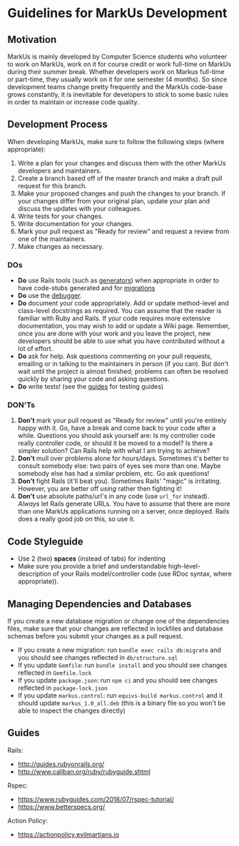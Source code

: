 # Guidelines for MarkUs Development

## Motivation

MarkUs is mainly developed by Computer Science students who volunteer to work on MarkUs, work on it for course credit or work full-time on MarkUs during their summer break. Whether developers work on Markus full-time or part-time, they usually work on it for one semester (4 months). So since development teams change pretty frequently and the MarkUs code-base grows constantly, it is inevitable for developers to stick to some basic rules in order to maintain or increase code quality.

## Development Process

When developing MarkUs, make sure to follow the following steps (where appropriate):

1. Write a plan for your changes and discuss them with the other MarkUs developers and maintainers.
2. Create a branch based off of the master branch and make a draft pull request for this branch.
3. Make your proposed changes and push the changes to your branch. If your changes differ from your original plan, update your plan and discuss the updates with your colleagues.
4. Write tests for your changes.
5. Write documentation for your changes.
6. Mark your pull request as "Ready for review" and request a review from one of the maintainers.
7. Make changes as necessary.

### DOs

- **Do** use Rails tools (such as [generators](http://wiki.rubyonrails.org/rails/pages/AvailableGenerators)) when appropriate in order to have code-stubs generated and for [migrations](http://guides.rubyonrails.org/migrations.html)
- **Do** use the [debugger](http://guides.rubyonrails.org/debugging_rails_applications.html).
- **Do** document your code appropriately. Add or update method-level and class-level docstrings as required. You can assume that the reader is familiar with Ruby and Rails. If your code requires more extensive documentation, you may wish to add or update a Wiki page. Remember, once you are done with your work and you leave the project, new developers should be able to use what you have contributed without a lot of effort.
- **Do** ask for help. Ask questions commenting on your pull requests, emailing or in talking to the maintainers in person (if you can). But don't wait until the project is almost finished; problems can often be resolved quickly by sharing your code and asking questions.
- **Do** write tests! (see the [guides](#guides) for testing guides)

### DON'Ts

1. **Don't** mark your pull request as "Ready for review" until you're entirely happy with it. Go, have a break and come back to your code after a while. Questions you should ask yourself are: Is my controller code really controller code, or should it be moved to a model? Is there a simpler solution? Can Rails help with what I am trying to achieve?
2. **Don't** mull over problems alone for hours/days. Sometimes it's better to consult somebody else: two pairs of eyes see more than one. Maybe somebody else has had a similar problem, etc. Go ask questions!
3. **Don't** fight Rails (it'll beat you). Sometimes Rails' "magic" is irritating. However, you are better off *using* rather then fighting it!
4. **Don't** use absolute paths/url's in any code (use `url_for` instead). *Always* let Rails generate URLs. You have to assume that there are more than one MarkUs applications running on a server, once deployed. Rails does a really good job on this, so use it.

## Code Styleguide

- Use 2 (two) **spaces** (instead of tabs) for indenting
- Make sure you provide a brief and understandable high-level-description of your Rails model/controller code (use RDoc syntax, where appropriate)).

## Managing Dependencies and Databases

If you create a new database migration or change one of the dependencies files, make sure that your changes are reflected in lockfiles and database schemas before you submit your changes as a pull request.

- If you create a new migration: run `bundle exec rails db:migrate` and you should see changes reflected in `db/structure.sql`
- If you update `Gemfile`: run `bundle install` and you should see changes reflected in `Gemfile.lock`
- If you update `package.json`: run `npm ci` and you should see changes reflected in `package-lock.json`
- If you update `markus.control`: run `equivs-build markus.control` and it should update `markus_1.0_all.deb` (this is a binary file so you won't be able to inspect the changes directly)

## Guides

Rails:

- <http://guides.rubyonrails.org/>
- <http://www.caliban.org/ruby/rubyguide.shtml>

Rspec:

- <https://www.rubyguides.com/2018/07/rspec-tutorial/>
- <https://www.betterspecs.org/>

Action Policy:

- <https://actionpolicy.evilmartians.io>
